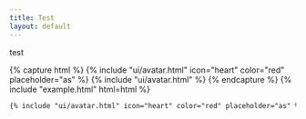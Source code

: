 ```yaml
---
title: Test
layout: default
---
```


test

{% capture html %}
{% include "ui/avatar.html" icon="heart" color="red" placeholder="as" %}
{% include "ui/avatar.html" %}
{% endcapture %}
{% include "example.html" html=html %}

```html
{% include "ui/avatar.html" icon="heart" color="red" placeholder="as" %}
```